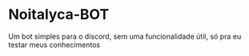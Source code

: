 # Noitalyca-BOT
Um bot simples para o discord, sem uma funcionalidade útil, só pra eu testar meus conhecimentos
